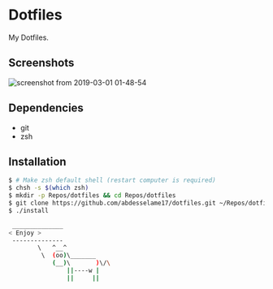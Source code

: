 # Dotfiles

My Dotfiles.

## Screenshots
![screenshot from 2019-03-01 01-48-54](https://user-images.githubusercontent.com/30450467/53608765-52c85400-3bc4-11e9-82f2-7e51b46a813f.png)

## Dependencies 
* git
* zsh

## Installation

```sh
$ # Make zsh default shell (restart computer is required)
$ chsh -s $(which zsh)
$ mkdir -p Repos/dotfiles && cd Repos/dotfiles
$ git clone https://github.com/abdesselame17/dotfiles.git ~/Repos/dotfiles
$ ./install
```

```sh
 ______________
< Enjoy >
 --------------
        \   ^__^
         \  (oo)\_______
            (__)\       )\/\
                ||----w |
                ||     ||
```
